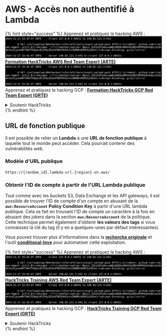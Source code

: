 # AWS - Accès non authentifié à Lambda

{% hint style="success" %}
Apprenez et pratiquez le hacking AWS :<img src="../../../.gitbook/assets/image (1).png" alt="" data-size="line">[**Formation HackTricks AWS Red Team Expert (ARTE)**](https://training.hacktricks.xyz/courses/arte)<img src="../../../.gitbook/assets/image (1).png" alt="" data-size="line">\
Apprenez et pratiquez le hacking GCP : <img src="../../../.gitbook/assets/image (2).png" alt="" data-size="line">[**Formation HackTricks GCP Red Team Expert (GRTE)**<img src="../../../.gitbook/assets/image (2).png" alt="" data-size="line">](https://training.hacktricks.xyz/courses/grte)

<details>

<summary>Soutenir HackTricks</summary>

* Consultez les [**plans d'abonnement**](https://github.com/sponsors/carlospolop) !
* **Rejoignez le** 💬 [**groupe Discord**](https://discord.gg/hRep4RUj7f) ou le [**groupe telegram**](https://t.me/peass) ou **suivez** nous sur **Twitter** 🐦 [**@hacktricks\_live**](https://twitter.com/hacktricks\_live)**.**
* **Partagez des astuces de hacking en soumettant des PR au** [**HackTricks**](https://github.com/carlospolop/hacktricks) et [**HackTricks Cloud**](https://github.com/carlospolop/hacktricks-cloud) dépôts github.

</details>
{% endhint %}

## URL de fonction publique

Il est possible de relier un **Lambda** à une **URL de fonction publique** à laquelle tout le monde peut accéder. Cela pourrait contenir des vulnérabilités web.

### Modèle d'URL publique
```
https://{random_id}.lambda-url.{region}.on.aws/
```
### Obtenir l'ID de compte à partir de l'URL Lambda publique

Tout comme avec les buckets S3, Data Exchange et les API gateways, il est possible de trouver l'ID de compte d'un compte en abusant de la **`aws:ResourceAccount`** **Policy Condition Key** à partir d'une URL lambda publique. Cela se fait en trouvant l'ID de compte un caractère à la fois en abusant des jokers dans la section **`aws:ResourceAccount`** de la politique.\
Cette technique permet également d'obtenir **les valeurs des tags** si vous connaissez la clé du tag (il y en a quelques-unes par défaut intéressantes).

Vous pouvez trouver plus d'informations dans la [**recherche originale**](https://blog.plerion.com/conditional-love-for-aws-metadata-enumeration/) et l'outil [**conditional-love**](https://github.com/plerionhq/conditional-love/) pour automatiser cette exploitation.

{% hint style="success" %}
Apprenez et pratiquez le hacking AWS :<img src="../../../.gitbook/assets/image (1).png" alt="" data-size="line">[**HackTricks Training AWS Red Team Expert (ARTE)**](https://training.hacktricks.xyz/courses/arte)<img src="../../../.gitbook/assets/image (1).png" alt="" data-size="line">\
Apprenez et pratiquez le hacking GCP : <img src="../../../.gitbook/assets/image (2).png" alt="" data-size="line">[**HackTricks Training GCP Red Team Expert (GRTE)**<img src="../../../.gitbook/assets/image (2).png" alt="" data-size="line">](https://training.hacktricks.xyz/courses/grte)

<details>

<summary>Soutenir HackTricks</summary>

* Consultez les [**plans d'abonnement**](https://github.com/sponsors/carlospolop)!
* **Rejoignez le** 💬 [**groupe Discord**](https://discord.gg/hRep4RUj7f) ou le [**groupe telegram**](https://t.me/peass) ou **suivez** nous sur **Twitter** 🐦 [**@hacktricks\_live**](https://twitter.com/hacktricks\_live)**.**
* **Partagez des astuces de hacking en soumettant des PRs aux** [**HackTricks**](https://github.com/carlospolop/hacktricks) et [**HackTricks Cloud**](https://github.com/carlospolop/hacktricks-cloud) dépôts github.

</details>
{% endhint %}
